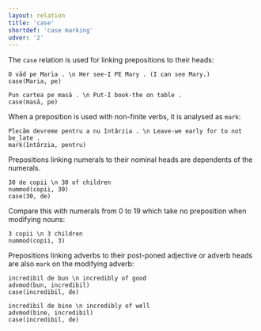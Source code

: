 ```yaml
---
layout: relation
title: 'case'
shortdef: 'case marking'
udver: '2'
---
```


The `case` relation is used for linking prepositions to their heads:

~~~ sdparse
O văd pe Maria . \n Her see-I PE Mary . (I can see Mary.)
case(Maria, pe)
~~~

~~~ sdparse
Pun cartea pe masă . \n Put-I book-the on table .
case(masă, pe)
~~~

When a preposition is used with non-finite verbs, it is analysed as `mark`:

~~~ sdparse
Plecăm devreme pentru a nu întârzia . \n Leave-we early for to not be_late .
mark(întârzia, pentru)
~~~

Prepositions linking numerals to their nominal heads are dependents of the numerals.

~~~ sdparse
30 de copii \n 30 of children
nummod(copii, 30)
case(30, de)
~~~
Compare this with numerals from 0 to 19 which take no preposition when modifying nouns:

~~~ sdparse
3 copii \n 3 children
nummod(copii, 3)
~~~

Prepositions linking adverbs to their post-poned adjective or adverb heads are also `mark` on the modifying adverb:

~~~ sdparse
incredibil de bun \n incredibly of good
advmod(bun, incredibil)
case(incredibil, de)
~~~

~~~ sdparse
incredibil de bine \n incredibly of well
advmod(bine, incredibil)
case(incredibil, de)
~~~
<!-- Interlanguage links updated Po 11. listopadu 2024, 20:10:30 CET -->
